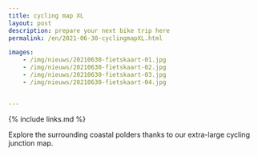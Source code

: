 ```yaml
---
title: cycling map XL
layout: post
description: prepare your next bike trip here
permalink: /en/2021-06-30-cyclingmapXL.html

images:  
    - /img/nieuws/20210630-fietskaart-01.jpg
    - /img/nieuws/20210630-fietskaart-02.jpg
    - /img/nieuws/20210630-fietskaart-03.jpg
    - /img/nieuws/20210630-fietskaart-04.jpg


---
```


{% include links.md %}


Explore the surrounding coastal polders thanks to our extra-large cycling junction map.
